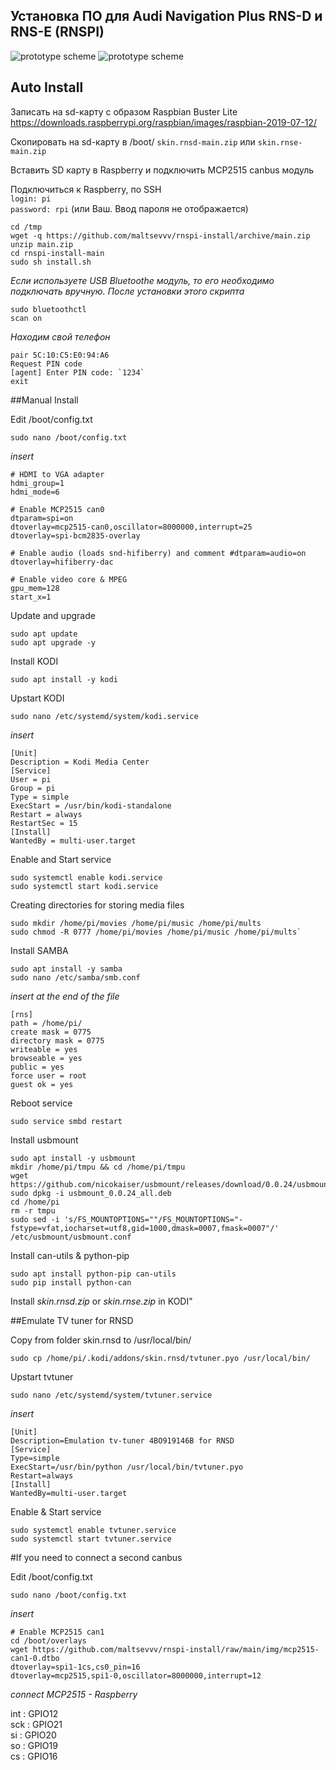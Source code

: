 ## Установка ПО для Audi Navigation Plus RNS-D и RNS-E (RNSPI)
![prototype scheme](https://github.com/maltsevvv/rnspi-install/blob/main/img/rnsd.png)
![prototype scheme](https://github.com/maltsevvv/rnspi-install/blob/main/img/rnse.png)



## Auto Install

Записать на sd-карту с образом Raspbian Buster Lite
	https://downloads.raspberrypi.org/raspbian/images/raspbian-2019-07-12/

Cкопировать  на sd-карту в /boot/
	`skin.rnsd-main.zip` или `skin.rnse-main.zip`

Вставить SD карту в Raspberry и подключить MCP2515 canbus модуль

Подключиться к Raspberry, по SSH  
`login: pi`  
`password: rpi` (или Ваш. Ввод пароля не отображается)

	cd /tmp
	wget -q https://github.com/maltsevvv/rnspi-install/archive/main.zip
	unzip main.zip
	cd rnspi-install-main
	sudo sh install.sh


*Если используете USB Bluetoothe модуль, то его необходимо подключать вручную. После установки этого скрипта*

	sudo bluetoothctl
	scan on

*Находим свой телефон*

	pair 5C:10:C5:E0:94:A6 
	Request PIN code  
	[agent] Enter PIN code: `1234`  
	exit



##Manual Install

Edit /boot/config.txt
  
	sudo nano /boot/config.txt

*insert*

	# HDMI to VGA adapter 
	hdmi_group=1
	hdmi_mode=6

	# Enable MCP2515 can0
	dtparam=spi=on
	dtoverlay=mcp2515-can0,oscillator=8000000,interrupt=25
	dtoverlay=spi-bcm2835-overlay

	# Enable audio (loads snd-hifiberry) and comment #dtparam=audio=on
	dtoverlay=hifiberry-dac

	# Enable video core & MPEG
	gpu_mem=128
	start_x=1

Update and upgrade

	sudo apt update
	sudo apt upgrade -y
	
Install KODI

	sudo apt install -y kodi

Upstart KODI
	
	sudo nano /etc/systemd/system/kodi.service  
*insert*

	[Unit]
	Description = Kodi Media Center
	[Service]
	User = pi
	Group = pi
	Type = simple
	ExecStart = /usr/bin/kodi-standalone
	Restart = always
	RestartSec = 15
	[Install]
	WantedBy = multi-user.target

Enable and Start service
	
	sudo systemctl enable kodi.service
	sudo systemctl start kodi.service

Creating directories for storing media files

	sudo mkdir /home/pi/movies /home/pi/music /home/pi/mults
	sudo chmod -R 0777 /home/pi/movies /home/pi/music /home/pi/mults`

Install SAMBA

	sudo apt install -y samba
	sudo nano /etc/samba/smb.conf
	
*insert at the end of the file*

	[rns]
	path = /home/pi/
	create mask = 0775
	directory mask = 0775
	writeable = yes
	browseable = yes
	public = yes
	force user = root
	guest ok = yes

Reboot service

	sudo service smbd restart 

Install usbmount

	sudo apt install -y usbmount
	mkdir /home/pi/tmpu && cd /home/pi/tmpu
	wget https://github.com/nicokaiser/usbmount/releases/download/0.0.24/usbmount_0.0.24_all.deb
	sudo dpkg -i usbmount_0.0.24_all.deb
	cd /home/pi 
	rm -r tmpu 
	sudo sed -i 's/FS_MOUNTOPTIONS=""/FS_MOUNTOPTIONS="-fstype=vfat,iocharset=utf8,gid=1000,dmask=0007,fmask=0007"/' /etc/usbmount/usbmount.conf
	
Install can-utils & python-pip

	sudo apt install python-pip can-utils  
	sudo pip install python-can


Install *skin.rnsd.zip* or *skin.rnse.zip* in KODI"

##Emulate TV tuner for RNSD

Copy from folder skin.rnsd to /usr/local/bin/

	sudo cp /home/pi/.kodi/addons/skin.rnsd/tvtuner.pyo /usr/local/bin/

Upstart tvtuner

	sudo nano /etc/systemd/system/tvtuner.service

*insert*

	[Unit]
	Description=Emulation tv-tuner 4BO919146B for RNSD
	[Service]
	Type=simple
	ExecStart=/usr/bin/python /usr/local/bin/tvtuner.pyo
	Restart=always
	[Install]
	WantedBy=multi-user.target

Enable & Start service

	sudo systemctl enable tvtuner.service
	sudo systemctl start tvtuner.service




#If you need to connect a second canbus 

Edit /boot/config.txt
  
	sudo nano /boot/config.txt

*insert*

	# Enable MCP2515 can1
	cd /boot/overlays
	wget https://github.com/maltsevvv/rnspi-install/raw/main/img/mcp2515-can1-0.dtbo	
	dtoverlay=spi1-1cs,cs0_pin=16	
	dtoverlay=mcp2515,spi1-0,oscillator=8000000,interrupt=12	

*connect MCP2515 - Raspberry*

int : GPIO12  
sck : GPIO21  
si  : GPIO20  
so  : GPIO19  
cs  : GPIO16
